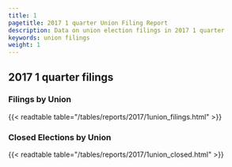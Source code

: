 ```yaml
---
title: 1
pagetitle: 2017 1 quarter Union Filing Report
description: Data on union election filings in 2017 1 quarter 
keywords: union filings
weight: 1
---
```


## 2017 1 quarter filings

### Filings by Union
{{< readtable table="/tables/reports/2017/1union_filings.html" >}}

### Closed Elections by Union
{{< readtable table="/tables/reports/2017/1union_closed.html" >}}
